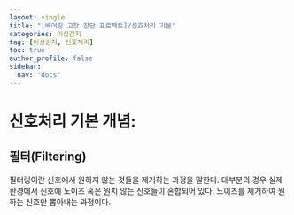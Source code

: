 ```yaml
---
layout: single
title: "[베어링 고장 진단 프로젝트]/신호처리 기본"
categories: 이상감지
tag: [이상감지, 신호처리]
toc: true
author_profile: false
sidebar:
  nav: "docs"
---
```


# 신호처리 기본 개념:



## 필터(Filtering)



필터링이란 신호에서 원하지 않는 것들을 제거하는 과정을 말한다. 대부분의 경우 실제 환경에서 신호에 노이즈 혹은 원치 않는 신호들이 혼합되어 있다. 노이즈를 제거하여 원하는 신호만 뽑아내는 과정이다.



